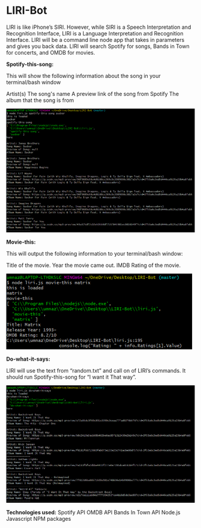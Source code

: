 # LIRI-Bot

LIRI is like iPhone’s SIRI. However, while SIRI is a Speech Interpretation and Recognition Interface, LIRI is a Language Interpretation and Recognition Interface. LIRI will be a command line node app that takes in parameters and gives you back data.
LIRI will search Spotify for songs, Bands in Town for concerts, and OMDB for movies.

**Spotify-this-song:**

This will show the following information about the song in your terminal/bash window

Artist(s)
The song's name
A preview link of the song from Spotify
The album that the song is from

 ![Spotify-this-song!](/images/spotify-this.PNG "Spotify-this-song")
 
 
 
 **Movie-this:**
 
 This will output the following information to your terminal/bash window:

Title of the movie.
Year the movie came out.
IMDB Rating of the movie.
 
 ![Movie-this](/images/movie-this.PNG)
 
 **Do-what-it-says:**
 
 LIRI will use the text from “random.txt” and call on of LIRI’s commands. It should run Spotify-this-song for “I want it That way”.
 
![Do-what-it-says](/images/do-what-it-says.PNG)


**Technologies used:**
Spotify API
OMDB API
Bands In Town API
Node.js
Javascript
NPM packages
